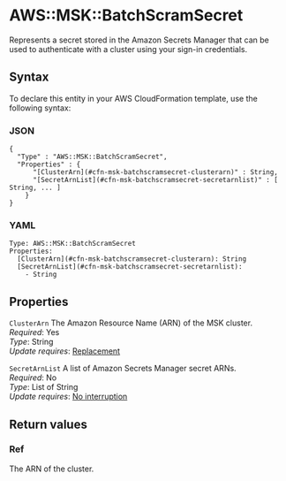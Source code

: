 # AWS::MSK::BatchScramSecret<a name="aws-resource-msk-batchscramsecret"></a>

Represents a secret stored in the Amazon Secrets Manager that can be used to authenticate with a cluster using your sign\-in credentials\.

## Syntax<a name="aws-resource-msk-batchscramsecret-syntax"></a>

To declare this entity in your AWS CloudFormation template, use the following syntax:

### JSON<a name="aws-resource-msk-batchscramsecret-syntax.json"></a>

```
{
  "Type" : "AWS::MSK::BatchScramSecret",
  "Properties" : {
      "[ClusterArn](#cfn-msk-batchscramsecret-clusterarn)" : String,
      "[SecretArnList](#cfn-msk-batchscramsecret-secretarnlist)" : [ String, ... ]
    }
}
```

### YAML<a name="aws-resource-msk-batchscramsecret-syntax.yaml"></a>

```
Type: AWS::MSK::BatchScramSecret
Properties: 
  [ClusterArn](#cfn-msk-batchscramsecret-clusterarn): String
  [SecretArnList](#cfn-msk-batchscramsecret-secretarnlist): 
    - String
```

## Properties<a name="aws-resource-msk-batchscramsecret-properties"></a>

`ClusterArn`  <a name="cfn-msk-batchscramsecret-clusterarn"></a>
The Amazon Resource Name \(ARN\) of the MSK cluster\.  
*Required*: Yes  
*Type*: String  
*Update requires*: [Replacement](https://docs.aws.amazon.com/AWSCloudFormation/latest/UserGuide/using-cfn-updating-stacks-update-behaviors.html#update-replacement)

`SecretArnList`  <a name="cfn-msk-batchscramsecret-secretarnlist"></a>
A list of Amazon Secrets Manager secret ARNs\.  
*Required*: No  
*Type*: List of String  
*Update requires*: [No interruption](https://docs.aws.amazon.com/AWSCloudFormation/latest/UserGuide/using-cfn-updating-stacks-update-behaviors.html#update-no-interrupt)

## Return values<a name="aws-resource-msk-batchscramsecret-return-values"></a>

### Ref<a name="aws-resource-msk-batchscramsecret-return-values-ref"></a>

The ARN of the cluster\.
